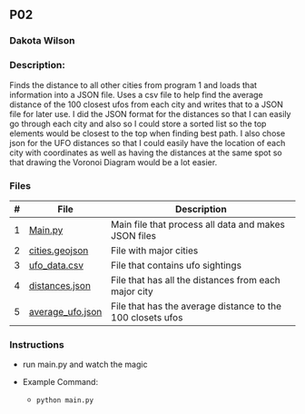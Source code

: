 ## P02
### Dakota Wilson
### Description:

Finds the distance to all other cities from program 1 and loads that information into a JSON file. Uses a csv file to help find the average distance of the 100 closest ufos from each city and writes that to a JSON file for later use. I did the JSON format for the distances so that I can easily go through each city and also so I could store a sorted list so the top elements would be closest to the top when finding best path. I also chose json for the UFO distances so that I could easily have the location of each city with coordinates as well as having the distances at the same spot so that drawing the Voronoi Diagram would be a lot easier.

### Files

|   #   | File                                                                                                                                | Description                                                 |
| :---: | ----------------------------------------------------------------------------------------------------------------------------------- | ----------------------------------------------------------- |
|   1   | [Main.py](https://github.com/DakTheProgrammer/4553-Spatial-DS/blob/main/Assignments/P02/main.py)                                    | Main file that process all data and makes JSON files        |
|   2   | [cities.geojson](https://github.com/DakTheProgrammer/4553-Spatial-DS/blob/main/Assignments/P02/cities.geojson)                      | File with major cities                                      |
|   3   | [ufo_data.csv](https://github.com/DakTheProgrammer/4553-Spatial-DS/blob/main/Assignments/P02/ufo_data.csv)                          | File that contains ufo sightings                            |
|   4   | [distances.json](https://github.com/DakTheProgrammer/4553-Spatial-DS/blob/main/Assignments/P02/distances.json)                      | File that has all the distances from each major city        |
|   5   | [average_ufo.json](https://github.com/DakTheProgrammer/4553-Spatial-DS/blob/main/Assignments/P02/average_ufo.json)                  | File that has the average distance to the 100 closets ufos  |


### Instructions

- run main.py and watch the magic

- Example Command:
    - `python main.py`